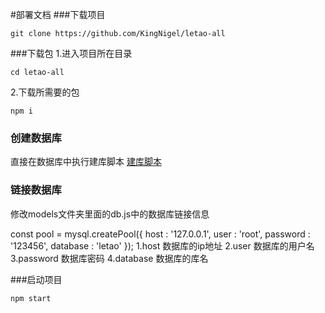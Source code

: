 #部署文档
###下载项目
``` 
git clone https://github.com/KingNigel/letao-all
``` 
###下载包
1.进入项目所在目录
``` 
cd letao-all 
```
2.下载所需要的包
``` 
npm i
``` 
### 创建数据库
直接在数据库中执行建库脚本
[建库脚本](https://github.com/KingNigel/letao-all/blob/master/docs/letao初始化.sql)

### 链接数据库
修改models文件夹里面的db.js中的数据库链接信息

const pool  = mysql.createPool({
    host : '127.0.0.1',
    user : 'root',
    password : '123456',
    database : 'letao'
});
1.host 数据库的ip地址
2.user 数据库的用户名
3.password 数据库密码
4.database 数据库的库名

###启动项目 
``` 
npm start
``` 